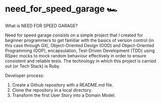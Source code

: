 # need_for_speed_garage 🏎

What is NEED FOR SPEED GARAGE?

Need for speed garage consists on a simple project that I created for beginner programmers to get familiar with the basics of version control (in this case through Git), Object-Oriented Design (OOD) and Object-Oriented Programming (OOP), encapsulation, Test-Driven Development (TDD) using RSpec mocks to mock random behaviour effectively in order to ensure consistent and reliable tests. The technology in which this project is carried out (or Tech Stack) is Ruby.



Developer process:

1) Create a Github repository with a README.md file.
2) Clone the repository in a local directory.
3) Transform the first User Story into a Domain Model. 
